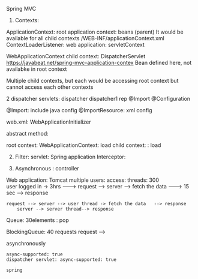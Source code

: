 Spring MVC

1) Contexts: 

ApplicationContext: root application context: beans (parent)
It would be available for all child contexts
/WEB-INF/applicationContext.xml
ContextLoaderListener: web application: servletContext

WebApplicationContext
child context: DispatcherServlet
https://javabeat.net/spring-mvc-application-contex
Bean defined here, not availabke in root context

Multiple child contexts, but each would be accessing root context but cannot access each other contexts

2 dispatcher servlets:
dispatcher	dispatcher1
rep		@Import
@Configuration

@Import: include java config
@ImportResource: xml config


web.xml: WebApplicationInitializer

abstract method:

root context: WebApplicationContext: load
child context: : load



2) Filter: servlet: Spring application
Interceptor:


3) Asynchronous : controller

 Web application: Tomcat
	multiple users: access: 
	threads: 300	
	user logged in ->   3hrs --->
	request --> server --> fetch the data ---> 15 sec --> response

	request --> server --> user thread -> fetch the data   --> response 	
		server --> server thread--> response

Queue: 30elements : pop

BlockingQueue: 40 requests
	request -->


asynchronously

	async-supported: true
	dispatcher servlet: async-supported: true

	spring
	




